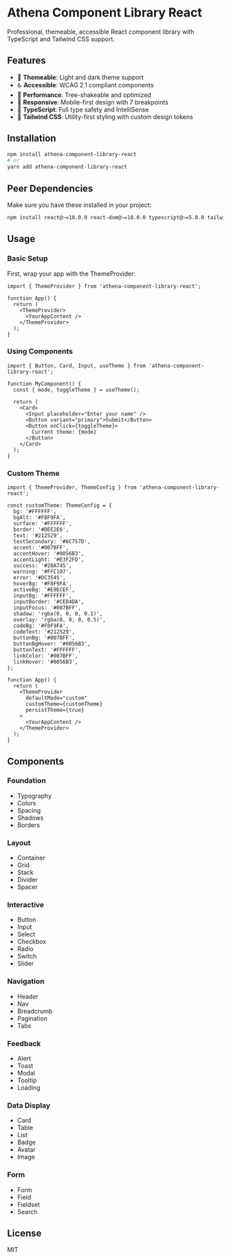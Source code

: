 # Athena Component Library React

Professional, themeable, accessible React component library with TypeScript and Tailwind CSS support.

## Features

- 🎨 **Themeable**: Light and dark theme support
- ♿ **Accessible**: WCAG 2.1 compliant components
- 🚀 **Performance**: Tree-shakeable and optimized
- 📱 **Responsive**: Mobile-first design with 7 breakpoints
- 🔧 **TypeScript**: Full type safety and IntelliSense
- 🎯 **Tailwind CSS**: Utility-first styling with custom design tokens

## Installation

```bash
npm install athena-component-library-react
# or
yarn add athena-component-library-react
```

## Peer Dependencies

Make sure you have these installed in your project:

```bash
npm install react@>=18.0.0 react-dom@>=18.0.0 typescript@>=5.0.0 tailwindcss@>=3.0.0
```

## Usage

### Basic Setup

First, wrap your app with the ThemeProvider:

```tsx
import { ThemeProvider } from 'athena-component-library-react';

function App() {
  return (
    <ThemeProvider>
      <YourAppContent />
    </ThemeProvider>
  );
}
```

### Using Components

```tsx
import { Button, Card, Input, useTheme } from 'athena-component-library-react';

function MyComponent() {
  const { mode, toggleTheme } = useTheme();
  
  return (
    <Card>
      <Input placeholder="Enter your name" />
      <Button variant="primary">Submit</Button>
      <Button onClick={toggleTheme}>
        Current theme: {mode}
      </Button>
    </Card>
  );
}
```

### Custom Theme

```tsx
import { ThemeProvider, ThemeConfig } from 'athena-component-library-react';

const customTheme: ThemeConfig = {
  bg: '#FFFFFF',
  bgAlt: '#F8F9FA',
  surface: '#FFFFFF',
  border: '#DEE2E6',
  text: '#212529',
  textSecondary: '#6C757D',
  accent: '#007BFF',
  accentHover: '#0056B3',
  accentLight: '#E3F2FD',
  success: '#28A745',
  warning: '#FFC107',
  error: '#DC3545',
  hoverBg: '#F8F9FA',
  activeBg: '#E9ECEF',
  inputBg: '#FFFFFF',
  inputBorder: '#CED4DA',
  inputFocus: '#007BFF',
  shadow: 'rgba(0, 0, 0, 0.1)',
  overlay: 'rgba(0, 0, 0, 0.5)',
  codeBg: '#F8F9FA',
  codeText: '#212529',
  buttonBg: '#007BFF',
  buttonBgHover: '#0056B3',
  buttonText: '#FFFFFF',
  linkColor: '#007BFF',
  linkHover: '#0056B3',
};

function App() {
  return (
    <ThemeProvider 
      defaultMode="custom" 
      customTheme={customTheme}
      persistTheme={true}
    >
      <YourAppContent />
    </ThemeProvider>
  );
}
```

## Components

### Foundation
- Typography
- Colors
- Spacing
- Shadows
- Borders

### Layout
- Container
- Grid
- Stack
- Divider
- Spacer

### Interactive
- Button
- Input
- Select
- Checkbox
- Radio
- Switch
- Slider

### Navigation
- Header
- Nav
- Breadcrumb
- Pagination
- Tabs

### Feedback
- Alert
- Toast
- Modal
- Tooltip
- Loading

### Data Display
- Card
- Table
- List
- Badge
- Avatar
- Image

### Form
- Form
- Field
- Fieldset
- Search

## License

MIT
